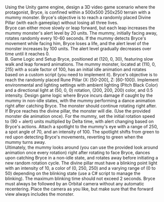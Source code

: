 Using the Unity game engine, design a 3D video game scenario where the protagonist, Bryce, is confined 
within a 500x500 250x250 terrain with a mummy monster. Bryce's objective is to reach a randomly 
placed Divine Pillar (with each gameplay) without losing all three lives.  
Bryce can either move slowly or leap forward, but each leap increases the mummy monster's alert level 
by 20 units. The mummy, initially facing away, rotates randomly every 10-60 seconds. If the mummy 
detects Bryce's movement while facing him, Bryce loses a life, and the alert level of the monster increases 
by 100 units. The alert level gradually decreases over time until it reaches 0.  
B. Game Logic and Setup 
Bryce, positioned at (120, 0, 30), featuring slow walk and leap forward animations. The mummy 
monster, located at (110, 0, 215) with a scale factor of 100, has an initial idle animation and rotates 
based on a custom script (you need to implement it). Bryce's objective is to reach the randomly placed 
Rune Pillar (X: [50-200], Z: [60-100]). 
Implement environmental and lighting settings with ambient lighting (Pitch Black Color) and a 
directional light at (50, 0, 0) rotation, (200, 200, 200) color, and 0.5 intensity. Design game logic 
where Bryce incurs damage if caught by the mummy in non-idle states, with the mummy performing a 
dance animation right after catching Bryce. The monster should continue rotating right after. If Bryce 
reaches the divine pillar, the monster will die. (Use the provided monster die animation once). 
For the mummy, set the initial rotation speed to (90 + alert) units multiplied by Delta time, with alert 
changing based on Bryce's actions. Attach a spotlight to the mummy's eye with a range of 250, a 
spot angle of 70, and an intensity of 100. The spotlight shifts from green to red upon detecting 
Bryce's movements, reverting to green when the mummy turns away.  
Ultimately, the mummy looks around (you can use the provided look around animation once every 
rotation) right after rotating to face Bryce, dances upon catching Bryce in a non-idle state, and 
rotates away before initiating a new random rotation cycle. 
The divine pillar must have a blinking point light with an intensity of 10, a color of (0, 250, 250) and 
a varying range of (0 to 50) depending on the blinking state (use a C# script to manage the blinking). 
The maximum blinking time should not exceed 2 seconds. 
Bryce must always be followed by an Orbital camera without any automatic recentering. Place the 
camera as you like, but make sure that the forward view always includes the monster.  
